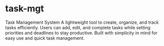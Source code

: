 # task-mgt
Task Management System
A lightweight tool to create, organize, and track tasks efficiently. Users can add, edit, and complete tasks while setting priorities and deadlines to stay productive. Built with simplicity in mind for easy use and quick task management.
